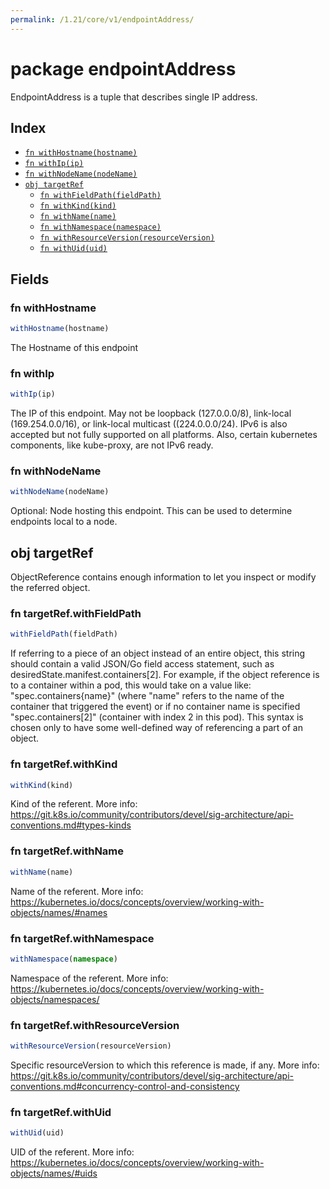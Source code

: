 ```yaml
---
permalink: /1.21/core/v1/endpointAddress/
---
```


# package endpointAddress

EndpointAddress is a tuple that describes single IP address.

## Index

* [`fn withHostname(hostname)`](#fn-withhostname)
* [`fn withIp(ip)`](#fn-withip)
* [`fn withNodeName(nodeName)`](#fn-withnodename)
* [`obj targetRef`](#obj-targetref)
  * [`fn withFieldPath(fieldPath)`](#fn-targetrefwithfieldpath)
  * [`fn withKind(kind)`](#fn-targetrefwithkind)
  * [`fn withName(name)`](#fn-targetrefwithname)
  * [`fn withNamespace(namespace)`](#fn-targetrefwithnamespace)
  * [`fn withResourceVersion(resourceVersion)`](#fn-targetrefwithresourceversion)
  * [`fn withUid(uid)`](#fn-targetrefwithuid)

## Fields

### fn withHostname

```ts
withHostname(hostname)
```

The Hostname of this endpoint

### fn withIp

```ts
withIp(ip)
```

The IP of this endpoint. May not be loopback (127.0.0.0/8), link-local (169.254.0.0/16), or link-local multicast ((224.0.0.0/24). IPv6 is also accepted but not fully supported on all platforms. Also, certain kubernetes components, like kube-proxy, are not IPv6 ready.

### fn withNodeName

```ts
withNodeName(nodeName)
```

Optional: Node hosting this endpoint. This can be used to determine endpoints local to a node.

## obj targetRef

ObjectReference contains enough information to let you inspect or modify the referred object.

### fn targetRef.withFieldPath

```ts
withFieldPath(fieldPath)
```

If referring to a piece of an object instead of an entire object, this string should contain a valid JSON/Go field access statement, such as desiredState.manifest.containers[2]. For example, if the object reference is to a container within a pod, this would take on a value like: "spec.containers{name}" (where "name" refers to the name of the container that triggered the event) or if no container name is specified "spec.containers[2]" (container with index 2 in this pod). This syntax is chosen only to have some well-defined way of referencing a part of an object.

### fn targetRef.withKind

```ts
withKind(kind)
```

Kind of the referent. More info: https://git.k8s.io/community/contributors/devel/sig-architecture/api-conventions.md#types-kinds

### fn targetRef.withName

```ts
withName(name)
```

Name of the referent. More info: https://kubernetes.io/docs/concepts/overview/working-with-objects/names/#names

### fn targetRef.withNamespace

```ts
withNamespace(namespace)
```

Namespace of the referent. More info: https://kubernetes.io/docs/concepts/overview/working-with-objects/namespaces/

### fn targetRef.withResourceVersion

```ts
withResourceVersion(resourceVersion)
```

Specific resourceVersion to which this reference is made, if any. More info: https://git.k8s.io/community/contributors/devel/sig-architecture/api-conventions.md#concurrency-control-and-consistency

### fn targetRef.withUid

```ts
withUid(uid)
```

UID of the referent. More info: https://kubernetes.io/docs/concepts/overview/working-with-objects/names/#uids